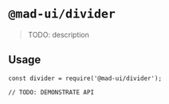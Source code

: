 # `@mad-ui/divider`

> TODO: description

## Usage

```
const divider = require('@mad-ui/divider');

// TODO: DEMONSTRATE API
```
